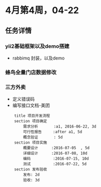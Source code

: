# 4月第4周，04-22

## 任务详情

### yii2基础框架以及demo搭建

- rabbimq 封装，以及demo

### 蜂鸟全量门店数据修改

### 三方外卖

- 定义错误码
- 编写接口文档-美团


```gantt
    title 项目开发流程
    section 项目确定
        需求分析       :a1, 2016-06-22, 3d
        可行性报告     :after a1, 5d
        概念验证       : 5d
    section 项目实施
        概要设计      :2016-07-05  , 5d
        详细设计      :2016-07-08, 10d
        编码          :2016-07-15, 10d
        测试          :2016-07-22, 5d
    section 发布验收
        发布: 2d
        验收: 3d
```

